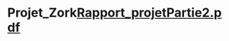 # Projet_Zork[Rapport_projetPartie2.pdf](https://github.com/jeremiemalueki/Projet_Zork/files/9859575/Rapport_projetPartie2.pdf)

